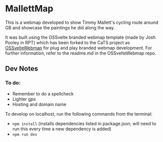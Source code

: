 # MallettMap

This is a webmap developed to show Timmy Mallett's cycling route around GB and showcase the paintings he did along the way.

It was built using the OSSvelte branded webmap template (made by Josh Pooley in RPT) which has been forked to the CaTS project as [OSSvelteWebmap](https://ordnancesurvey.visualstudio.com/DefaultCollection/CaTS/_git/OSSvelteWebmap) for plug and play branded webmap development. For further information, refer to the readme.md in the OSSvelteWebmap repo.

## Dev Notes

### To do:
- Remember to do a spellcheck
- Lighter gpx
- Hosting and domain name

To develop on localhost, run the following commands from the terminal:

- `npm install` (installs dependencies listed in package.json; will need to run this every time a new dependency is added)
- `npm run dev`
